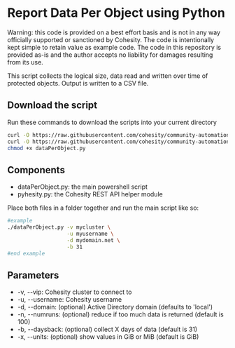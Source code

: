 # Report Data Per Object using Python

Warning: this code is provided on a best effort basis and is not in any way officially supported or sanctioned by Cohesity. The code is intentionally kept simple to retain value as example code. The code in this repository is provided as-is and the author accepts no liability for damages resulting from its use.

This script collects the logical size, data read and written over time of protected objects. Output is written to a CSV file.

## Download the script

Run these commands to download the scripts into your current directory

```bash
curl -O https://raw.githubusercontent.com/cohesity/community-automation-samples/main/reports/python/dataPerObject/dataPerObject.py
curl -O https://raw.githubusercontent.com/cohesity/community-automation-samples/main/python/pyhesity.py
chmod +x dataPerObject.py
```

## Components

* dataPerObject.py: the main powershell script
* pyhesity.py: the Cohesity REST API helper module

Place both files in a folder together and run the main script like so:

```bash
#example
./dataPerObject.py -v mycluster \
                   -u myusername \
                   -d mydomain.net \
                   -b 31
#end example
```

## Parameters

* -v, --vip: Cohesity cluster to connect to
* -u, --username: Cohesity username
* -d, --domain: (optional) Active Directory domain (defaults to 'local')
* -n, --numruns: (optional) reduce if too much data is returned (default is 100)
* -b, --daysback: (optional) collect X days of data (default is 31)
* -x, --units: (optional) show values in GiB or MiB (default is GiB)
